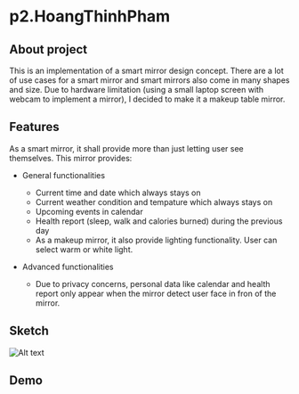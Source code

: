 # p2.HoangThinhPham

## About project
This is an implementation of a smart mirror design concept. There are a lot of use cases for a smart mirror and smart mirrors also come in many shapes and size. Due to hardware limitation (using a small laptop screen with webcam to implement a mirror), I decided to make it a makeup table mirror.

## Features

As a smart mirror, it shall provide more than just letting user see themselves. This mirror provides:
- General functionalities
    + Current time and date which always stays on
    + Current weather condition and tempature which always stays on
    + Upcoming events in calendar
    + Health report (sleep, walk and calories burned) during the previous day
    + As a makeup mirror, it also provide lighting functionality. User can select warm or white light.

- Advanced functionalities
    + Due to privacy concerns, personal data like calendar and health report only appear when the mirror detect user face in fron of the mirror.

## Sketch
![Alt text](https://github.com/thinhhoangpham/p2-HoangThinhPham/blob/main/report/sketch.png?raw=true)

## Demo